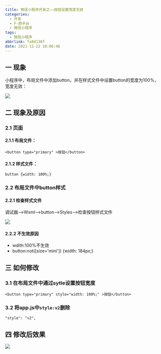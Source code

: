 ```yaml
---
title: 微信小程序开发之——按钮设置宽度无效
categories:
  - 开发
  - F-跨平台
  - 微信小程序
tags:
  - 微信小程序
abbrlink: fa84130f
date: 2021-11-22 10:06:46
---
```

## 一 现象

小程序中，布局文件中添加button，并在样式文件中设置button的宽度为100%，宽度无效：

![][1]

<!--more-->

## 二 现象及原因

### 2.1 页面

#### 2.1.1 布局文件：

```
<button type="primary" >按钮</button>
```

#### 2.1.2 样式文件：

```
button {width: 100%;}
```

### 2.2 布局文件中button样式

#### 2.2.1 检查样式文件

调试器——>Wxml——>button——>Styles——>检查按钮样式文件

![][2]

#### 2.2.2 不生效原因

* wdith:100%不生效
* button:not([size='mini']) {width: 184px;}

## 三 如何修改

### 3.1 在布局文件中通过sytle设置按钮宽度

```
<button type="primary" style="width: 100%;" >按钮</button>
```

### 3.2 将app.js中`style:v2`删除

```
"style": "v2",
```

## 四 修改后效果
![][3]




[1]:https://cdn.jsdelivr.net/gh/pgzxc/cdn@master/blog-wechat/wechat-button-width-mini.png
[2]:https://cdn.jsdelivr.net/gh/pgzxc/cdn@master/blog-wechat/wechat-button-wxml-styles.png
[3]:https://cdn.jsdelivr.net/gh/pgzxc/cdn@master/blog-wechat/wechat-button-v2-modify.png